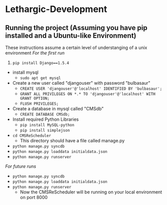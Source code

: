 Lethargic-Development
=====================
## Running the project (Assuming you have pip installed and a Ubuntu-like Environment)
These instructions assume a certain level of understanging of a unix environment
_For the first run_

1. `pip install Django==1.5.4`
- install mysql
	- `sudo apt get mysql`
- Create a new user called "djangouser" with password "bulbasaur"
	- `CREATE USER 'djangouser'@'localhost' IDENTIFIED BY 'bulbasaur';`
	- `GRANT ALL PRIVILEGES ON *.* TO 'djangouser'@'localhost' WITH GRANT OPTION;`
	- `FLUSH PRIVILEGES;`
- Create a database in mysql called "CMSdb"
	- `CREATE DATABASE CMSdb;`
- Install required Python Libraries
	- `pip install MySQL-python`
	- `pip install simplejson`
- `cd CMSReScheduler`
    - This directory should have a file called manage.py
- `python manage.py syncdb`
- `python manage.py loaddata initialdata.json`
- `python manage.py runserver`

_For future runs_
- `python manage.py syncdb`
- `python manage.py loaddata initialdata.json`
- `python manage.py runserver`
    - Now the CMSReScheduler will be running on your local environment on port 8000
